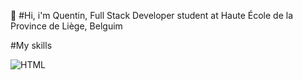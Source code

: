 👋 #Hi, i'm Quentin, Full Stack Developer student at Haute École de la Province de Liège, Belguim

#My skills

![HTML](https://img.shields.io/badge/HTML5-E34F26?style=for-the-badge&logo=html5&logoColor=white)
